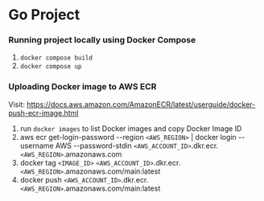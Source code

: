 # Go Project

### Running project locally using Docker Compose
1. `docker compose build`
2. `docker compose up`

### Uploading Docker image to AWS ECR
Visit: https://docs.aws.amazon.com/AmazonECR/latest/userguide/docker-push-ecr-image.html
1. run `docker images` to list Docker images and copy Docker Image ID
2. aws ecr get-login-password --region `<AWS_REGION>` | docker login --username AWS --password-stdin `<AWS_ACCOUNT_ID>`.dkr.ecr.`<AWS_REGION>`.amazonaws.com
3. docker tag `<IMAGE_ID>` `<AWS_ACCOUNT_ID>`.dkr.ecr.`<AWS_REGION>`.amazonaws.com/main:latest
4. docker push `<AWS_ACCOUNT_ID>`.dkr.ecr.`<AWS_REGION>`.amazonaws.com/main:latest

